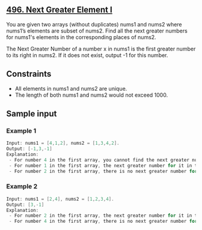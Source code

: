 ## [496. Next Greater Element I](https://leetcode.com/problems/next-greater-element-i/)
 You are given two arrays (without duplicates) nums1 and nums2 where nums1’s elements are subset of nums2. Find all the next greater numbers for nums1's elements in the corresponding places of nums2.

 The Next Greater Number of a number x in nums1 is the first greater number to its right in nums2. If it does not exist, output -1 for this number.

## Constraints
 - All elements in nums1 and nums2 are unique.
 - The length of both nums1 and nums2 would not exceed 1000.

 ## Sample input
 ### Example 1
 ```c
 Input: nums1 = [4,1,2], nums2 = [1,3,4,2].
 Output: [-1,3,-1]
 Explanation:
  - For number 4 in the first array, you cannot find the next greater number for it in the second array, so output -1.
  - For number 1 in the first array, the next greater number for it in the second array is 3.
  - For number 2 in the first array, there is no next greater number for it in the second array, so output -1.
 ```
 ### Example 2
 ```c
 Input: nums1 = [2,4], nums2 = [1,2,3,4].
 Output: [3,-1]
 Explanation:
  - For number 2 in the first array, the next greater number for it in the second array is 3.
  - For number 4 in the first array, there is no next greater number for it in the second array, so output -1.
 ```